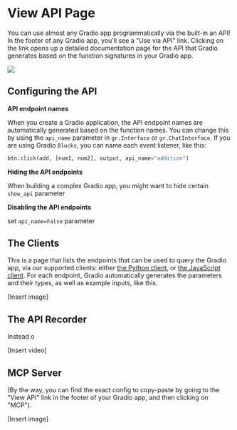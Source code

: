 # View API Page

You can use almost any Gradio app programmatically via the built-in an API! In the footer of any Gradio app, you'll see a "Use via API" link. Clicking on the link opens up a detailed documentation page for the API that Gradio generates based on the function signatures in your Gradio app.

![](https://huggingface.co/datasets/huggingface/documentation-images/resolve/main/gradio-guides/view-api-animated.gif)

## Configuring the API

**API endpoint names**

When you create a Gradio application, the API endpoint names are automatically generated based on the function names. You can change this by using the `api_name` parameter in `gr.Interface` or `gr.ChatInterface`. If you are using Gradio `Blocks`, you can name each event listener, like this:

```python
btn.click(add, [num1, num2], output, api_name="addition")
```

**Hiding the API endpoints**

When building a complex Gradio app, you might want to hide certain  `show_api` parameter

**Disabling the API endpoints**

set `api_name=False` parameter


## The Clients

This is a page that lists the endpoints that can be used to query the Gradio app, via our supported clients: either [the Python client](https://gradio.app/guides/getting-started-with-the-python-client/), or [the JavaScript client](https://gradio.app/guides/getting-started-with-the-js-client/). For each endpoint, Gradio automatically generates the parameters and their types, as well as example inputs, like this.


[Insert image]

## The API Recorder

Instead o

[Insert video]

## MCP Server



(By the way, you can find the exact config to copy-paste by going to the "View API" link in the footer of your Gradio app, and then clicking on "MCP").

[Insert image]

